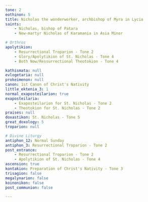 ```yaml
---
tone: 2
eothinon: 5 
title: Nicholas the wonderworker, archbishop of Myra in Lycia
saints:
    - Nicholas, bishop of Patara
    - New-martyr Nicholas of Karamania in Asia Minor

# Orthros
apolytikion:
    - Resurrectional Troparion - Tone 2
    - Glory/Apolytikion of St. Nicholas - Tone 4
    - Both Now/Ressurrectional Theotokion - Tone 4

kathismata: null
evlogetaria: null
prokeimenon: null
canon: 1st Canon of Christ's Nativity
little_ektenia_3: 1
normal_exaposteilarion: true
exaposteilaria:
    - Exaposteilarion for St. Nicholas - Tone 2
    - Theotokion for St. Nicholas - Tone 2
praises: null
doxastikon: St. Nicholas - Tone 5
great_doxology: 5
troparion: null

# Divine Liturgy
antiphon_12: Normal Sunday
antiphon_3: Resurrectional Troparion - Tone 2
post_entrance:
    - Resurrectional Troparion - Tone 2
    - Apolytikion of St. Nicholas - Tone 4
ascension: true
kontakion: Preparation of Christ's Nativity - Tone 3
trisagion: false
megalynarion: false
koinonikon: false
post_communion: false

---
```


